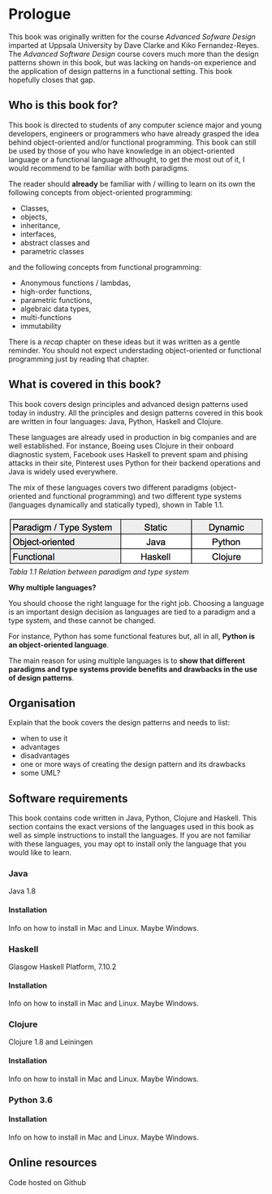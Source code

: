 # Prologue

This book was originally written for the course *Advanced Sofware Design* imparted
at Uppsala University by Dave Clarke and Kiko Fernandez-Reyes.
The *Advanced Software Design* course covers much more than the design patterns
shown in this book, but was lacking on hands-on experience and the application of
design patterns in a functional setting. This book hopefully closes that gap.

## Who is this book for?

This book is directed to students of any computer science major and
young developers, engineers or programmers who have already grasped the idea
behind object-oriented and/or functional programming. This book can still be used by
those of you who have knowledge in an object-oriented language or a functional language
althought, to get the most out of it, I would recommend to be familiar with
both paradigms.

The reader should **already** be familiar with / willing to learn on its own the following concepts
from object-oriented programming:

- Classes,
- objects,
- inheritance,
- interfaces,
- abstract classes and
- parametric classes

and the following concepts from functional programming:

- Anonymous functions / lambdas,
- high-order functions,
- parametric functions,
- algebraic data types,
- multi-functions
- immutability

There is a *recap* chapter on these ideas but it was written as a gentle reminder.
You should not expect understading object-oriented or functional programming
just by reading that chapter.


## What is covered in this book?

This book covers design principles and advanced design patterns used today in industry.
All the principles and design patterns covered in this book are written in
four languages: Java, Python, Haskell and Clojure.
<!-- -->
These languages are already used in production in big companies and are
well established. For instance, Boeing uses Clojure in their onboard
diagnostic system, Facebook uses Haskell to prevent spam and phising attacks
in their site, Pinterest uses Python for their backend operations and
Java is widely used everywhere.

The mix of these languages covers two different paradigms (object-oriented and functional
programming) and two different type systems (languages dynamically and
statically typed), shown in Table 1.1.

![](chapters/img/Table-Languages.png)
*Tabla 1.1 Relation between paradigm and type system*

**Why multiple languages?**

You should choose the right language for the right job. Choosing a language
is an important design decision as languages are tied to a paradigm and a type system,
and these cannot be changed.
<!--   -->
For instance, Python has some functional features but, all in all,
**Python is an object-oriented language**.

<!-- NOT CLEAR! -->
The main reason for using multiple languages is to **show that different paradigms
and type systems provide benefits and drawbacks in the use of design patterns**.

## Organisation

Explain that the book covers the design patterns and needs to list:

- when to use it
- advantages
- disadvantages
- one or more ways of creating the design pattern and its drawbacks
- some UML?


## Software requirements

This book contains code written in Java, Python, Clojure and Haskell. This section
contains the exact versions of the languages used in this book as well as simple instructions
to install the languages. If you are not familiar with these languages, you
may opt to install only the language that you would like to learn.

### Java

Java 1.8

#### Installation

Info on how to install in Mac and Linux. Maybe Windows.

### Haskell

Glasgow Haskell Platform, 7.10.2

#### Installation

Info on how to install in Mac and Linux. Maybe Windows.

### Clojure

Clojure 1.8 and Leiningen

#### Installation

Info on how to install in Mac and Linux. Maybe Windows.

### Python 3.6

#### Installation

Info on how to install in Mac and Linux. Maybe Windows.

## Online resources

Code hosted on Github
